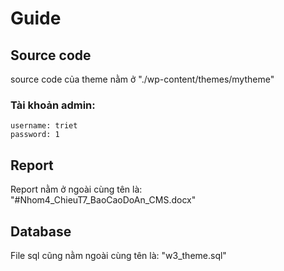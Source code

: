 # Guide

## Source code
source code của theme nằm ở "./wp-content/themes/mytheme"

### Tài khoản admin:
```
username: triet
password: 1
```

## Report
Report nằm ở ngoài cùng tên là: "#Nhom4_ChieuT7_BaoCaoDoAn_CMS.docx"

## Database
File sql cũng nằm ngoài cùng tên là: "w3_theme.sql"